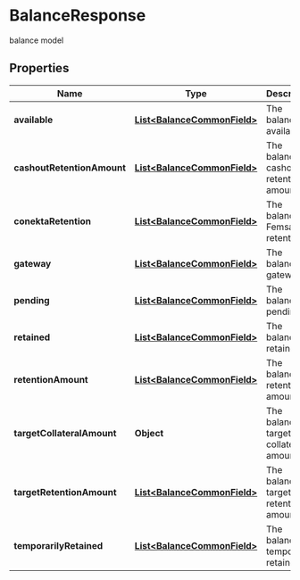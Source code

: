 

# BalanceResponse

balance model

## Properties

| Name | Type | Description | Notes |
|------------ | ------------- | ------------- | -------------|
|**available** | [**List&lt;BalanceCommonField&gt;**](BalanceCommonField.md) | The balance&#39;s available |  [optional] |
|**cashoutRetentionAmount** | [**List&lt;BalanceCommonField&gt;**](BalanceCommonField.md) | The balance&#39;s cashout retention amount |  [optional] |
|**conektaRetention** | [**List&lt;BalanceCommonField&gt;**](BalanceCommonField.md) | The balance&#39;s Femsa retention |  [optional] |
|**gateway** | [**List&lt;BalanceCommonField&gt;**](BalanceCommonField.md) | The balance&#39;s gateway |  [optional] |
|**pending** | [**List&lt;BalanceCommonField&gt;**](BalanceCommonField.md) | The balance&#39;s pending |  [optional] |
|**retained** | [**List&lt;BalanceCommonField&gt;**](BalanceCommonField.md) | The balance&#39;s retained |  [optional] |
|**retentionAmount** | [**List&lt;BalanceCommonField&gt;**](BalanceCommonField.md) | The balance&#39;s retention amount |  [optional] |
|**targetCollateralAmount** | **Object** | The balance&#39;s target collateral amount |  [optional] |
|**targetRetentionAmount** | [**List&lt;BalanceCommonField&gt;**](BalanceCommonField.md) | The balance&#39;s target retention amount |  [optional] |
|**temporarilyRetained** | [**List&lt;BalanceCommonField&gt;**](BalanceCommonField.md) | The balance&#39;s temporarily retained |  [optional] |



